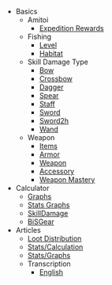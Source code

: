 <!-- _sidebar.md -->

- Basics
    - Amitoi
        - [Expedition Rewards](doll/expeditionRewards)
    - Fishing
        - [Level](fish/Level)
        - [Habitat](fish/Habitat)
    - Skill Damage Type
        - [Bow](weapon/skills/Bow)
        - [Crossbow](weapon/skills/Crossbow)
        - [Dagger](weapon/skills/Dagger)
        - [Spear](weapon/skills/Spear)
        - [Staff](weapon/skills/Staff)
        - [Sword](weapon/skills/Sword)
        - [Sword2h](weapon/skills/Sword2h)
        - [Wand](weapon/skills/Wand)
    - Weapon
        - [Items](weapon/items)
        - [Armor](weapon/items/Armor.md)
        - [Weapon](weapon/items/Weapon.md)
        - [Accessory](weapon/items/Accessory.md)
        - [Weapon Mastery](weapon/mLevel)
- Calculator
    - [Graphs](calculator/gain.md)
    - [Stats Graphs](calculator/stats.md)
    - [SkillDamage](calculator/dd_calc.md)
    - [BiSGear](calculator/gear_dd_calc.md)
- Articles
    - [Loot Distribution](Articles/lootdist)
    - [Stats/Calculation](Articles/stats)
    - [Stats/Graphs](Articles/statsGraphs)
    - Transcription
        - [English](Articles/transcription_output_english)